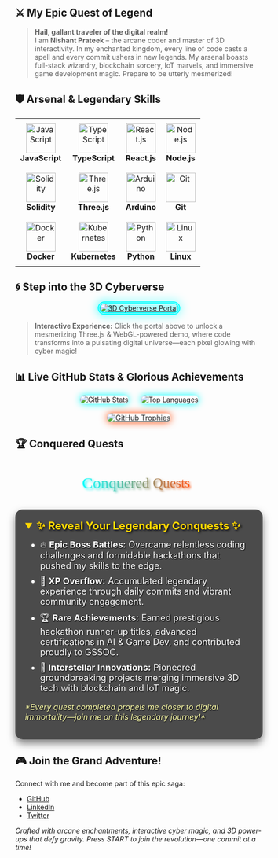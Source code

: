 ## ⚔️ My Epic Quest of Legend

> **Hail, gallant traveler of the digital realm!**  
> I am **Nishant Prateek** – the arcane coder and master of 3D interactivity. In my enchanted kingdom, every line of code casts a spell and every commit ushers in new legends. My arsenal boasts full-stack wizardry, blockchain sorcery, IoT marvels, and immersive game development magic. Prepare to be utterly mesmerized!

## 🛡️ Arsenal & Legendary Skills

<div align="center">
  <table>
    <tr>
      <td align="center" style="padding: 10px;">
        <img src="https://skillicons.dev/icons?i=js" alt="JavaScript" width="60" height="60">
        <br>
        <strong>JavaScript</strong>
      </td>
      <td align="center" style="padding: 10px;">
        <img src="https://skillicons.dev/icons?i=ts" alt="TypeScript" width="60" height="60">
        <br>
        <strong>TypeScript</strong>
      </td>
      <td align="center" style="padding: 10px;">
        <img src="https://skillicons.dev/icons?i=react" alt="React.js" width="60" height="60">
        <br>
        <strong>React.js</strong>
      </td>
      <td align="center" style="padding: 10px;">
        <img src="https://skillicons.dev/icons?i=nodejs" alt="Node.js" width="60" height="60">
        <br>
        <strong>Node.js</strong>
      </td>
    </tr>
    <tr>
      <td align="center" style="padding: 10px;">
        <img src="https://skillicons.dev/icons?i=solidity" alt="Solidity" width="60" height="60">
        <br>
        <strong>Solidity</strong>
      </td>
      <td align="center" style="padding: 10px;">
        <img src="https://skillicons.dev/icons?i=threejs" alt="Three.js" width="60" height="60">
        <br>
        <strong>Three.js</strong>
      </td>
      <td align="center" style="padding: 10px;">
        <img src="https://skillicons.dev/icons?i=arduino" alt="Arduino" width="60" height="60">
        <br>
        <strong>Arduino</strong>
      </td>
      <td align="center" style="padding: 10px;">
        <img src="https://skillicons.dev/icons?i=git" alt="Git" width="60" height="60">
        <br>
        <strong>Git</strong>
      </td>
    </tr>
    <tr>
      <td align="center" style="padding: 10px;">
        <img src="https://skillicons.dev/icons?i=docker" alt="Docker" width="60" height="60">
        <br>
        <strong>Docker</strong>
      </td>
      <td align="center" style="padding: 10px;">
        <img src="https://skillicons.dev/icons?i=kubernetes" alt="Kubernetes" width="60" height="60">
        <br>
        <strong>Kubernetes</strong>
      </td>
      <td align="center" style="padding: 10px;">
        <img src="https://skillicons.dev/icons?i=python" alt="Python" width="60" height="60">
        <br>
        <strong>Python</strong>
      </td>
      <td align="center" style="padding: 10px;">
        <img src="https://skillicons.dev/icons?i=linux" alt="Linux" width="60" height="60">
        <br>
        <strong>Linux</strong>
      </td>
    </tr>
  </table>
</div>

<div align="center" style="margin-top: 20px;">
  <p style="font-size: 16px; color: #00FFFF; font-style: italic;">
  </p>
</div>

## 🌀 Step into the 3D Cyberverse

<div align="center">
  <a href="https://your-3d-interactive-demo.com" target="_blank">
    <img src="https://via.placeholder.com/900x450.png?text=ENTER+THE+3D+CYBERVERSE" alt="3D Cyberverse Portal" style="border: 5px double #0ff; border-radius: 15px; filter: drop-shadow(0 0 10px #0ff);">
  </a>
</div>

> **Interactive Experience:** Click the portal above to unlock a mesmerizing Three.js & WebGL-powered demo, where code transforms into a pulsating digital universe—each pixel glowing with cyber magic!

## 📊 Live GitHub Stats & Glorious Achievements

<div align="center" style="perspective: 1200px;">
  <!-- 3D-Enhanced GitHub Stats Card -->
  <div style="display: inline-block; transform: rotateY(10deg); transition: transform 0.5s;">
    <img src="https://github-readme-stats.vercel.app/api?username=nishant1206&show_icons=true&theme=tokyonight&hide_border=true" alt="GitHub Stats" style="border-radius: 15px; box-shadow: 0 0 15px #0ff;">
  </div>
  <!-- 3D-Enhanced Top Languages Card -->
  <div style="display: inline-block; transform: rotateY(-10deg); transition: transform 0.5s; margin-left: 20px;">
    <img src="https://github-readme-stats.vercel.app/api/top-langs/?username=nishant1206&layout=compact&theme=tokyonight&hide_border=true" alt="Top Languages" style="border-radius: 15px; box-shadow: 0 0 15px #0ff;">
  </div>
</div>

<div align="center" style="perspective: 1200px; margin-top: 20px;">
  <!-- 3D-Enhanced Trophy Collection -->
  <div style="transform: rotateY(5deg) scale(1.05); transition: transform 0.5s;">
    <a href="https://github.com/nishant1206">
      <img src="https://github-profile-trophy.vercel.app/?username=nishant1206&theme=onedark&column=7&margin-w=10&margin-h=10" alt="GitHub Trophies" style="border-radius: 15px; box-shadow: 0 0 15px #ff4500;">
    </a>
  </div>
</div>

## 🏆 Conquered Quests

<div align="center" style="perspective: 800px;">
  <svg width="800" height="120" viewBox="0 0 800 120" style="cursor: pointer; transform: perspective(600px) rotateY(10deg); transition: transform 0.5s ease-in-out;"
       onmouseover="this.style.transform='perspective(600px) rotateY(0deg)'" onmouseout="this.style.transform='perspective(600px) rotateY(10deg)'">
    <defs>
      <linearGradient id="grad1" x1="0%" y1="0%" x2="100%" y2="0%">
        <stop offset="0%" style="stop-color:#00FFFF;stop-opacity:1" />
        <stop offset="100%" style="stop-color:#FF4500;stop-opacity:1" />
      </linearGradient>
      <filter id="f1">
        <feOffset result="offOut" in="SourceGraphic" dx="5" dy="5" />
        <feGaussianBlur result="blurOut" in="offOut" stdDeviation="3" />
        <feBlend in="SourceGraphic" in2="blurOut" mode="normal" />
      </filter>
    </defs>
    <text x="50%" y="60%" dominant-baseline="middle" text-anchor="middle" font-size="48" font-family="Verdana" fill="url(#grad1)" filter="url(#f1)">
      Conquered Quests
    </text>
  </svg>
</div>

<details open style="margin-top: 20px; max-width: 800px; margin-left: auto; margin-right: auto; background: rgba(0,0,0,0.7); padding: 20px; border-radius: 15px; box-shadow: 0 8px 16px rgba(0,0,0,0.5);">
  <summary style="font-size: 22px; font-weight: bold; cursor: pointer; color: #FFD700; text-shadow: 2px 2px 4px #000;">
    ✨ Reveal Your Legendary Conquests ✨
  </summary>
  <ul style="margin-top: 15px; font-size: 18px; color: #fff; text-shadow: 1px 1px 2px #000;">
    <li style="margin-bottom: 10px;">🔥 <strong>Epic Boss Battles:</strong> Overcame relentless coding challenges and formidable hackathons that pushed my skills to the edge.</li>
    <li style="margin-bottom: 10px;">💎 <strong>XP Overflow:</strong> Accumulated legendary experience through daily commits and vibrant community engagement.</li>
    <li style="margin-bottom: 10px;">🏆 <strong>Rare Achievements:</strong> Earned prestigious hackathon runner-up titles, advanced certifications in AI & Game Dev, and contributed proudly to GSSOC.</li>
    <li style="margin-bottom: 10px;">🚀 <strong>Interstellar Innovations:</strong> Pioneered groundbreaking projects merging immersive 3D tech with blockchain and IoT magic.</li>
  </ul>
  <p style="font-size: 16px; color: #ffffaa; font-style: italic; margin-top: 15px; text-shadow: 1px 1px 2px #000;">
    *Every quest completed propels me closer to digital immortality—join me on this legendary journey!*
  </p>
</details>

## 🎮 Join the Grand Adventure!

Connect with me and become part of this epic saga:  
- [GitHub](https://github.com/nishant1206)  
- [LinkedIn](https://www.linkedin.com/in/nishant-prateek-68a9a927a/)  
- [Twitter](https://twitter.com/yourhandle)  

*Crafted with arcane enchantments, interactive cyber magic, and 3D power-ups that defy gravity. Press START to join the revolution—one commit at a time!*
